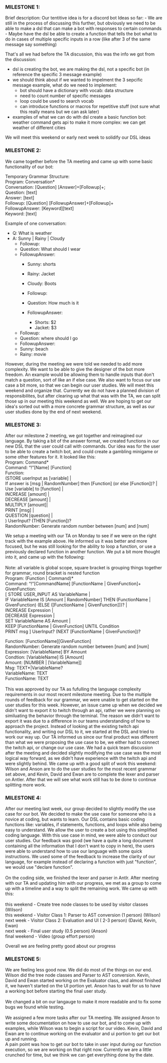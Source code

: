 <H3>MILESTONE 1:</H3>
Brief description: Our tentitive idea is for a discord bot
Ideas so far: 
  - We are still in the process of discussing this further, but obviously we need to be able to make a dsl that can make a bot with responses to certain commands
  - Maybe have the dsl be able to create a function that tells the bot what to do in cases of multiple specific inputs in a row (like after 3 of the same message say something)

That's all we had before the TA discussion, this was the info we got from the discussion: 
- dsl is creating the bot, we are making the dsl, not a specific bot (in reference the specific 3 message example)
- we should think about if we wanted to impelment the 3 sepcific message example, what do we need to implement:
    - bot should have a dictionary with vocab: data structure
    - need to count number of specific messages
    - loop could be used to search vocab 
    - can introduce functions or macros for repetitive stuff (not sure what this really means but we can ask later)
- examples of what we can do with dsl
    create a basic function bot: weather command gets api 
    to make it more complex: we can get weather of different cities
    
We will meet this weekend or early next week to solidify our DSL ideas 

<H3>MILESTONE 2:</H3>
We came together before the TA meeting and came up with some basic functionality of our bot:

Temporary Grammar Structure:<br />
	Program: Conversation*	<br />
	Conversation: [Question] [Answer]+[Followup]+;<br />
	Question: [text]<br />
	Answer: [text]<br />
	Followup: [Question] [FollowupAnswer]+[Followup]+<br />
	FollowupAnswer: [Keyword][text]<br />
	Keyword: [text]<br />


Example of one conversation:

- Q: What is weather<br />
- A: Sunny  | Rainy | Cloudy<br />
	- Followup:<br />
	- Question: What should I wear <br />
	- FollowupAnswer: <br />
		- Sunny: shorts<br />
		- Rainy: Jacket<br />
		- Cloudy: Boots <br />

		- Followup:<br />
		- Question: How much is it<br />
		- FollowupAnswer:<br />
			- Shorts: $2<br />
			- Jacket: $3<br />
	- Followup:<br />
	- Question: where should I go<br />
	- FollowupAnswer: <br />
	- Sunny: beach<br />
	- Rainy: movie <br />


However, during the meeting we were told we needed to add more complexity. We want to be able to give the designer of the bot more freedom. An example would be allowing them to handle inputs that don't match a question, sort of like an if else case. 
We also want to focus our use case a bit more, so that we can begin our user studies. We will meet this weekend and organize that. Currently we do not have a planned division of responsibilites, but after clearing up what that was with the TA, we can split those up in our meeting this weekend as well. We are hoping to get our idea's sorted out with a more concrete grammar structure, as well as our user studies done by the end of next weekend. 



<H3>MILESTONE 3:</H3>

After our milestone 2 meeting, we got together and reimagined our language. By taking a bit of the answer format, we created functions in our new DSL that the user could call with commands. Our idea was for the user to be able to create a twitch bot, and could create a gambling minigame or some other features for it. It looked like this: <br />
Program: Command*<br />
Command: “!”[Name] [Function]<br />
Function:  <br />
(STORE userInput as [variable] |  <br />
If answer is [msg | RandomNumber] then [Function] (or else [Function])?  | <br />
Use [variable] to [function] | <br />
INCREASE [amount] | <br />
DECREASE [amount] |<br />
MULTIPLY [amount]|<br />
PRINT [msg] | <br />
QUESTION [question] |<br />
 ) UserInput? (THEN [Function])?<br />
RandomNumber: Generate random number between [num] and [num] <br />

We setup a meeting with our TA on Monday to see if we were on the right track with the example above. He informed us it was better and more focused, but he was still looking for the ability to loop a function, or use a previously declared function in another function. We put a bit more thought into it, and came up with the following: <br />
<br />
Note: all variable is global scope, square bracket is grouping things together for grammar, round bracket is nested function <br />
Program: (Function | Command)*<br />
Command: “!”[CommandName] [FunctionName | GivenFunction]+<br />
GivenFunction:  <br />
[ STORE USER_INPUT AS VariableName |  <br />
IF VariableName IS [Amount | RandomNumber] THEN (FunctionName | GivenFunction) (ELSE ([FunctionName | GivenFunction]))?  | <br />
INCREASE Expression | <br />
DECREASE Expression |<br />
SET VariableName AS Amount |<br />
KEEP [FunctionName | GivenFunction] UNTIL Condition<br />
PRINT msg ] UserInput? (NEXT [FunctionName | GivenFunction])?<br />

Function: [FunctionName][GivenFunction]<br />
RandomNumber: Generate random number between [num] and [num] <br />
Expression: [VariableName] BY Amount   <br />
Condtion: [VariableName] IS [Amount]<br />
Amount: [NUMBER | [VariableName]] <br />
Msg: TEXT*|VariableName?<br />
VariableName: TEXT<br />
FunctionName: TEXT<br />
<br />
This was approved by our TA as fufulling the language complexity requirements in our most recent milestone meeting. Due to the multiple rounds of feedback for our grammar, we were unable to get started on the user studies for this week. However, an issue came up when we decided we didn't want to export it to twitch through an api, rather we were planning on similuating the behavior through the terminal. The reason we didn't want to export it was due to a difference in our teams understanding of how to approach the project. Instead of looking at the existing twitch api functionality, and writing our DSL to it, we started at the DSL and tried to work our way up. Our TA informed us since our final product was different than what we were proposing the use case to be, we either had to connect the twitch api, or change our use case. We had a quick team discussion after the meeting and decided slightly modifying the use case was the most logical way forward, as we didn't have experience with the twitch api and were slightly behind. We came up with a good split of work this weekend: Wilson and Anson are to do the user studies for the most recent grammar set above, and Kevin, David and Ewan are to complete the lexer and parser on Antler. After that we will see what work still has to be done to continue splitting more work. 

<H3>MILESTONE 4:</H3>

After our meeting last week, our group decided to slightly modify the use case for our bot. We decided to make the use case for someone who is a novice at coding, but wants to learn. Our DSL contains basic coding functions like: variables, if statements, functions, and loops while also being easy to understand. We allow the user to create a bot using this simplified coding language. With this use case in mind, we were able to conduct our user studies. Our feedback was good (we have a quite a long document containing all the information that I don't want to copy in here), the users were able to understand how to use our language with some quick instructions. We used some of the feedback to increase the clarity of our language, for example instead of declaring a function with just "function", we would use "declare function". 
<br />
<br />
On the coding side, we finished the lexer and parser in Antlr. After meeting with our TA and updating him with our progress, we met as a group to come up with a timeline and a way to split the remaining work. We came up with this: <br />
<br />
this weekend - Create tree node classes to be used by visitor classes (Wilson)  <br />
this weekend - Visitor Class 1: Parser to AST conversion (1 person) (Wilson) <br />
next week - Visitor Class 2: Evaluation and UI ( 2-3 person) (David, Kevin, Ewan) <br />
next week - Final user study (0.5 person) (Anson) <br />
final weekend - Video (group effort person) <br />

Overall we are feeling pretty good about our progress

<H3>MILESTONE 5:</H3>

We are feeling less good now. We did do most of the things on our end. Wilson did the tree node classes and Parser to AST conversion. Kevin, David and Ewan started working on the Evaluator class, and almost finished it, we haven't started on the UI portion yet. Anson has to wait for us to have a working bot before starting the final user study. <br /><br />
We changed a bit on our langauge to make it more readable and to fix some bugs we found while testing. <br /><br />
We assigned a few more tasks after our TA meeting. We assigned Anson to write some documentation on how to use our bot, and to come up with examples, while Wilson was to begin a script for our video. Kevin, David and Ewan are to continue working on the evaluator and ui portion to get our bot up and running. <br />
A pain point was how to get our bot to take in user input during our function execution, so we are working on that right now. Currently we are a little crunched for time, but we think we can get everything done by the date. 
